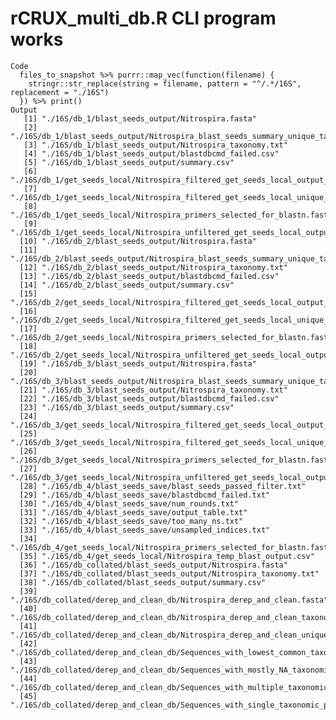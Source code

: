 # rCRUX_multi_db.R CLI program works

    Code
      files_to_snapshot %>% purrr::map_vec(function(filename) {
        stringr::str_replace(string = filename, pattern = "^/.*/16S", replacement = "./16S")
      }) %>% print()
    Output
       [1] "./16S/db_1/blast_seeds_output/Nitrospira.fasta"                                                  
       [2] "./16S/db_1/blast_seeds_output/Nitrospira_blast_seeds_summary_unique_taxonomic_rank_counts.csv"   
       [3] "./16S/db_1/blast_seeds_output/Nitrospira_taxonomy.txt"                                           
       [4] "./16S/db_1/blast_seeds_output/blastdbcmd_failed.csv"                                             
       [5] "./16S/db_1/blast_seeds_output/summary.csv"                                                       
       [6] "./16S/db_1/get_seeds_local/Nitrospira_filtered_get_seeds_local_output_with_taxonomy.csv"         
       [7] "./16S/db_1/get_seeds_local/Nitrospira_filtered_get_seeds_local_unique_taxonomic_rank_counts.csv" 
       [8] "./16S/db_1/get_seeds_local/Nitrospira_primers_selected_for_blastn.fasta"                         
       [9] "./16S/db_1/get_seeds_local/Nitrospira_unfiltered_get_seeds_local_output.csv"                     
      [10] "./16S/db_2/blast_seeds_output/Nitrospira.fasta"                                                  
      [11] "./16S/db_2/blast_seeds_output/Nitrospira_blast_seeds_summary_unique_taxonomic_rank_counts.csv"   
      [12] "./16S/db_2/blast_seeds_output/Nitrospira_taxonomy.txt"                                           
      [13] "./16S/db_2/blast_seeds_output/blastdbcmd_failed.csv"                                             
      [14] "./16S/db_2/blast_seeds_output/summary.csv"                                                       
      [15] "./16S/db_2/get_seeds_local/Nitrospira_filtered_get_seeds_local_output_with_taxonomy.csv"         
      [16] "./16S/db_2/get_seeds_local/Nitrospira_filtered_get_seeds_local_unique_taxonomic_rank_counts.csv" 
      [17] "./16S/db_2/get_seeds_local/Nitrospira_primers_selected_for_blastn.fasta"                         
      [18] "./16S/db_2/get_seeds_local/Nitrospira_unfiltered_get_seeds_local_output.csv"                     
      [19] "./16S/db_3/blast_seeds_output/Nitrospira.fasta"                                                  
      [20] "./16S/db_3/blast_seeds_output/Nitrospira_blast_seeds_summary_unique_taxonomic_rank_counts.csv"   
      [21] "./16S/db_3/blast_seeds_output/Nitrospira_taxonomy.txt"                                           
      [22] "./16S/db_3/blast_seeds_output/blastdbcmd_failed.csv"                                             
      [23] "./16S/db_3/blast_seeds_output/summary.csv"                                                       
      [24] "./16S/db_3/get_seeds_local/Nitrospira_filtered_get_seeds_local_output_with_taxonomy.csv"         
      [25] "./16S/db_3/get_seeds_local/Nitrospira_filtered_get_seeds_local_unique_taxonomic_rank_counts.csv" 
      [26] "./16S/db_3/get_seeds_local/Nitrospira_primers_selected_for_blastn.fasta"                         
      [27] "./16S/db_3/get_seeds_local/Nitrospira_unfiltered_get_seeds_local_output.csv"                     
      [28] "./16S/db_4/blast_seeds_save/blast_seeds_passed_filter.txt"                                       
      [29] "./16S/db_4/blast_seeds_save/blastdbcmd_failed.txt"                                               
      [30] "./16S/db_4/blast_seeds_save/num_rounds.txt"                                                      
      [31] "./16S/db_4/blast_seeds_save/output_table.txt"                                                    
      [32] "./16S/db_4/blast_seeds_save/too_many_ns.txt"                                                     
      [33] "./16S/db_4/blast_seeds_save/unsampled_indices.txt"                                               
      [34] "./16S/db_4/get_seeds_local/Nitrospira_primers_selected_for_blastn.fasta"                         
      [35] "./16S/db_4/get_seeds_local/Nitrospira_temp_blast_output.csv"                                     
      [36] "./16S/db_collated/blast_seeds_output/Nitrospira.fasta"                                           
      [37] "./16S/db_collated/blast_seeds_output/Nitrospira_taxonomy.txt"                                    
      [38] "./16S/db_collated/blast_seeds_output/summary.csv"                                                
      [39] "./16S/db_collated/derep_and_clean_db/Nitrospira_derep_and_clean.fasta"                           
      [40] "./16S/db_collated/derep_and_clean_db/Nitrospira_derep_and_clean_taxonomy.txt"                    
      [41] "./16S/db_collated/derep_and_clean_db/Nitrospira_derep_and_clean_unique_taxonomic_rank_counts.txt"
      [42] "./16S/db_collated/derep_and_clean_db/Sequences_with_lowest_common_taxonomic_path_agreement.csv"  
      [43] "./16S/db_collated/derep_and_clean_db/Sequences_with_mostly_NA_taxonomic_paths.csv"               
      [44] "./16S/db_collated/derep_and_clean_db/Sequences_with_multiple_taxonomic_paths.csv"                
      [45] "./16S/db_collated/derep_and_clean_db/Sequences_with_single_taxonomic_path.csv"                   

